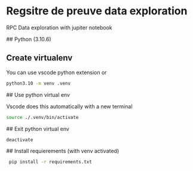 # Regsitre de preuve data exploration 

RPC Data exploration with jupiter notebook

## Python (3.10.6)

## Create virtualenv

You can use vscode python extension or

```bash
python3.10 -m venv .venv
```

## Use python virtual env

Vscode does this automatically with a new terminal
```bash
source ./.venv/bin/activate
```

## Exit python virtual env

```bash
deactivate
```

## Install requierements (with venv activated) 
```bash
 pip install -r requirements.txt 
```